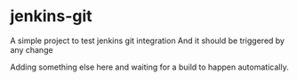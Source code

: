 # jenkins-git

A simple project to test jenkins git integration
And it should be triggered by any change

Adding something else here and waiting for a build to happen automatically.
